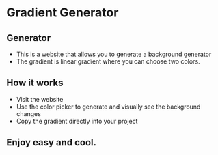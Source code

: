 # Gradient Generator

## Generator
- This is a website that allows you to generate a background generator
- The gradient is linear gradient where you can choose two colors.

## How it works
- Visit the website
- Use the color picker to generate and visually see the background changes
- Copy the gradient directly into your project

## Enjoy easy and cool.
